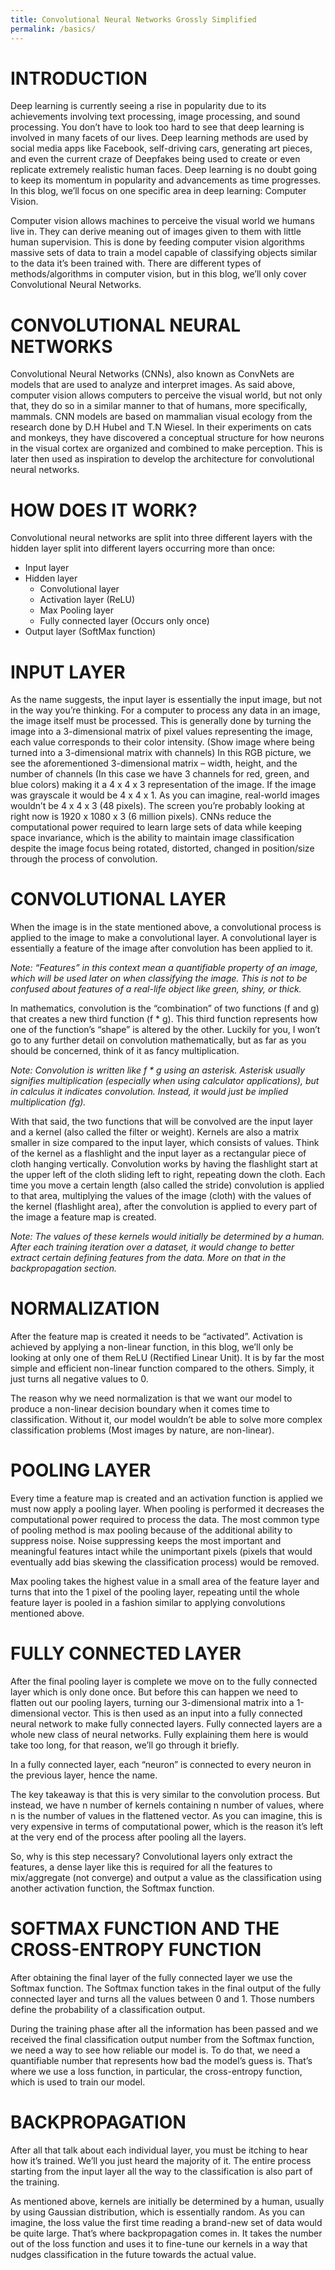 ```yaml
---
title: Convolutional Neural Networks Grossly Simplified
permalink: /basics/
---
```


# INTRODUCTION
Deep learning is currently seeing a rise in popularity due to its achievements involving text processing, image processing, and sound processing. You don’t have to look too hard to see that deep learning is involved in many facets of our lives. Deep learning methods are used by social media apps like Facebook, self-driving cars, generating art pieces, and even the current craze of Deepfakes being used to create or even replicate extremely realistic human faces. Deep learning is no doubt going to keep its momentum in popularity and advancements as time progresses. In this blog, we’ll focus on one specific area in deep learning: Computer Vision. 

Computer vision allows machines to perceive the visual world we humans live in. They can derive meaning out of images given to them with little human supervision. This is done by feeding computer vision algorithms massive sets of data to train a model capable of classifying objects similar to the data it’s been trained with. There are different types of methods/algorithms in computer vision, but in this blog, we’ll only cover Convolutional Neural Networks.

# CONVOLUTIONAL NEURAL NETWORKS
Convolutional Neural Networks (CNNs), also known as ConvNets are models that are used to analyze and interpret images. As said above, computer vision allows computers to perceive the visual world, but not only that, they do so in a similar manner to that of humans, more specifically, mammals. CNN models are based on mammalian visual ecology from the research done by D.H Hubel and T.N Wiesel. In their experiments on cats and monkeys, they have discovered a conceptual structure for how neurons in the visual cortex are organized and combined to make perception. This is later then used as inspiration to develop the architecture for convolutional neural networks.

# HOW DOES IT WORK?
Convolutional neural networks are split into three different layers with the hidden layer split into different layers occurring more than once:
- Input layer
- Hidden layer 
	- Convolutional layer
	- Activation layer (ReLU)
	- Max Pooling layer 
	- Fully connected layer (Occurs only once)
- Output layer (SoftMax function)


# INPUT LAYER
As the name suggests, the input layer is essentially the input image, but not in the way you’re thinking. For a computer to process any data in an image, the image itself must be processed. This is generally done by turning the image into a 3-dimensional matrix of pixel values representing the image, each value corresponds to their color intensity.
(Show image where being turned into a 3-dimensional matrix with channels)
In this RGB picture, we see the aforementioned 3-dimensional matrix – width, height, and the number of channels (In this case we have 3 channels for red, green, and blue colors) making it a 4 x 4 x 3 representation of the image. If the image was grayscale it would be 4 x 4 x 1. 
As you can imagine, real-world images wouldn’t be 4 x 4 x 3 (48 pixels). The screen you’re probably looking at right now is 1920 x 1080 x 3 (6 million pixels). CNNs reduce the computational power required to learn large sets of data while keeping space invariance, which is the ability to maintain image classification despite the image focus being rotated, distorted, changed in position/size through the process of convolution.
 
# CONVOLUTIONAL LAYER
When the image is in the state mentioned above, a convolutional process is applied to the image to make a convolutional layer. A convolutional layer is essentially a feature of the image after convolution has been applied to it. 

*Note: “Features” in this context mean a quantifiable property of an image, which will be used later on when classifying the image. This is not to be confused about features of a real-life object like green, shiny, or thick.*

In mathematics, convolution is the “combination” of two functions (f and g) that creates a new third function (f * g). This third function represents how one of the function’s “shape” is altered by the other. Luckily for you, I won’t go to any further detail on convolution mathematically, but as far as you should be concerned, think of it as fancy multiplication. 

*Note: Convolution is written like f * g using an asterisk. Asterisk usually signifies multiplication (especially when using calculator applications), but in calculus it indicates convolution. Instead, it would just be implied multiplication (fg).*

With that said, the two functions that will be convolved are the input layer and a kernel (also called the filter or weight). Kernels are also a matrix smaller in size compared to the input layer, which consists of values. Think of the kernel as a flashlight and the input layer as a rectangular piece of cloth hanging vertically. Convolution works by having the flashlight start at the upper left of the cloth sliding left to right, repeating down the cloth. Each time you move a certain length (also called the stride) convolution is applied to that area, multiplying the values of the image (cloth) with the values of the kernel (flashlight area), after the convolution is applied to every part of the image a feature map is created.

*Note: The values of these kernels would initially be determined by a human. After each training iteration over a dataset, it would change to better extract certain defining features from the data. More on that in the backpropagation section.*

# NORMALIZATION
After the feature map is created it needs to be “activated”. Activation is achieved by applying a non-linear function, in this blog, we’ll only be looking at only one of them ReLU (Rectified Linear Unit). It is by far the most simple and efficient non-linear function compared to the others. Simply, it just turns all negative values to 0. 

The reason why we need normalization is that we want our model to produce a non-linear decision boundary when it comes time to classification. Without it, our model wouldn’t be able to solve more complex classification problems (Most images by nature, are non-linear).  

# POOLING LAYER
Every time a feature map is created and an activation function is applied we must now apply a pooling layer. When pooling is performed it decreases the computational power required to process the data. The most common type of pooling method is max pooling because of the additional ability to suppress noise. Noise suppressing keeps the most important and meaningful features intact while the unimportant pixels (pixels that would eventually add bias skewing the classification process) would be removed. 

Max pooling takes the highest value in a small area of the feature layer and turns that into the 1 pixel of the pooling layer, repeating until the whole feature layer is pooled in a fashion similar to applying convolutions mentioned above.

# FULLY CONNECTED LAYER
After the final pooling layer is complete we move on to the fully connected layer which is only done once. But before this can happen we need to flatten out our pooling layers, turning our 3-dimensional matrix into a 1-dimensional vector. This is then used as an input into a fully connected neural network to make fully connected layers.
Fully connected layers are a whole new class of neural networks. Fully explaining them here is would take too long, for that reason, we’ll go through it briefly.

In a fully connected layer, each “neuron” is connected to every neuron in the previous layer, hence the name.

The key takeaway is that this is very similar to the convolution process. But instead, we have n number of kernels containing n number of values, where n is the number of values in the flattened vector. As you can imagine, this is very expensive in terms of computational power, which is the reason it’s left at the very end of the process after pooling all the layers. 

So, why is this step necessary? Convolutional layers only extract the features, a dense layer like this is required for all the features to mix/aggregate (not converge) and output a value as the classification using another activation function, the Softmax function. 

# SOFTMAX FUNCTION AND THE CROSS-ENTROPY FUNCTION 
After obtaining the final layer of the fully connected layer we use the Softmax function. The Softmax function takes in the final output of the fully connected layer and turns all the values between 0 and 1. Those numbers define the probability of a classification output. 

During the training phase after all the information has been passed and we received the final classification output number from the Softmax function, we need a way to see how reliable our model is. To do that, we need a quantifiable number that represents how bad the model’s guess is. That’s where we use a loss function, in particular, the cross-entropy function, which is used to train our model.

# BACKPROPAGATION 
After all that talk about each individual layer, you must be itching to hear how it’s trained. We’ll you just heard the majority of it. The entire process starting from the input layer all the way to the classification is also part of the training.

As mentioned above, kernels are initially be determined by a human, usually by using Gaussian distribution, which is essentially random. As you can imagine, the loss value the first time reading a brand-new set of data would be quite large. That’s where backpropagation comes in. It takes the number out of the loss function and uses it to fine-tune our kernels in a way that nudges classification in the future towards the actual value.
